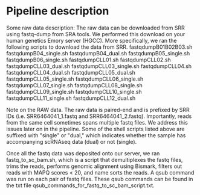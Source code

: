 # Pipeline description

Some raw data description:
The raw data can be downloaded from SRR using fastq-dump from SRA tools. We performed this download on your human genetics Emory server (HGCC).
More specifically, we ran the following scripts to download the data from SRR.
fastqdumpB01B02B03.sh
fastqdumpB04_single.sh
fastqdumpB04_dual.sh
fastqdumpB05_single.sh
fastqdumpB06_single.sh
fastqdumpCLL01.sh
fastqdumpCLL02.sh
fastqdumpCLL03_dual.sh
fastqdumpCLL03_single.sh
fastqdumpCLL04.sh
fastqdumpCLL04_dual.sh
fastqdumpCLL05_dual.sh
fastqdumpCLL05_single.sh
fastqdumpCLL06_single.sh
fastqdumpCLL07_single.sh
fastqdumpCLL08_single.sh
fastqdumpCLL09_single.sh
fastqdumpCLL10_single.sh
fastqdumpCLL11_single.sh
fastqdumpCLL12_dual.sh

Note on the RAW data. The raw data is paired-end and is prefixed by SRR IDs (i.e. SRR6464041_1.fastq and SRR6464041_2.fastq). Importantly, reads from the same cell sometimes spans multiple fastq files. We address this issues later on in the pipeline. Some of the shell scripts listed above are suffixed with "single" or "dual," which indicates whether the sample has accompanying scRNAseq data (dual) or not (single).

Once all the fastq data was deposited onto our server, we ran fastq_to_sc_bam.sh, which is a script that demultiplexes the fastq files, trims the reads, performs genomic alignment using Bismark, filters out reads with MAPQ scores < 20, and name sorts the reads.
A qsub command was run on each pair of fastq files. These qsub commands can be found in the txt file qsub_commands_for_fastq_to_sc_bam_script.txt.
